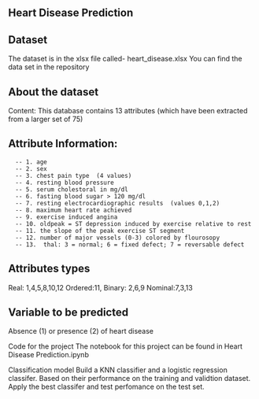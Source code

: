 
Heart Disease Prediction
--------------------------
Dataset
----------------------------
The dataset is in the xlsx file called- heart_disease.xlsx
You can find the data set in the repository

About the dataset
----------------------------
Content: This database contains 13 attributes (which have been extracted from
a larger set of 75)       

Attribute Information:
------------------------
      -- 1. age       
      -- 2. sex       
      -- 3. chest pain type  (4 values)       
      -- 4. resting blood pressure  
      -- 5. serum cholestoral in mg/dl      
      -- 6. fasting blood sugar > 120 mg/dl       
      -- 7. resting electrocardiographic results  (values 0,1,2) 
      -- 8. maximum heart rate achieved  
      -- 9. exercise induced angina    
      -- 10. oldpeak = ST depression induced by exercise relative to rest   
      -- 11. the slope of the peak exercise ST segment     
      -- 12. number of major vessels (0-3) colored by flourosopy        
      -- 13.  thal: 3 = normal; 6 = fixed defect; 7 = reversable defect     

Attributes types
-----------------

Real: 1,4,5,8,10,12
Ordered:11,
Binary: 2,6,9
Nominal:7,3,13

Variable to be predicted
------------------------
Absence (1) or presence (2) of heart disease

Code for the project
The notebook for this project can be found in Heart Disease Prediction.ipynb

Classification model
Build a KNN classifier and a logistic regression classifer. Based on their performance on the training and validtion dataset.
Apply the best classifer and test perfomance on the test set.
